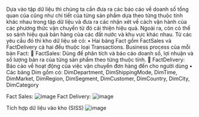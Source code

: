 Dựa vào tập dữ liệu thì chúng ta cần đưa ra các báo cáo về doanh số tổng quan của cũng như chi tiết của từng sản phẩm dựa theo từng thuộc tính khác nhau trong tập dữ liệu và đưa ra các nhận xét về cách vận hành của các phương thức vận chuyển từ đó cải thiện hiệu quả. Ngoài ra, còn có thể so sánh hiệu quả bán hàng của các đất nước và khu vực khác nhau.
Từ các yêu cầu đó thì kho dữ liệu sẽ có:
•	Hai bảng Fact gồm FactSales và FactDelivery cả hai đều thuộc loại Transactions. Business process của mỗi bản Fact:
	FactSales: Dùng để phân tích và báo cáo doanh số, lợi nhuận và số lượng bán ra của từng sản phẩm theo từng thuộc tính.
	FactDelivery: Báo cáo về hoạt động của việc vận chuyển đơn hàng đến cho người dùng
•	Các bảng Dim gồm có: DimDepartment, DimShippingMode, DimTime, DimMarket, DimRegion, DimSegment, DimCustomer, DimCountry, DimCity, DimCategory

Fact Sales: 
![image](https://github.com/lonGDiBo/DataWareHouse_Retail/assets/115699195/a9b4cf17-3145-4ae8-8344-98b4a533057c)
Fact Delivery:
![image](https://github.com/lonGDiBo/DataWareHouse_Retail/assets/115699195/2bb6b5eb-b247-4869-8ac1-82aee77d83c7)

Tích hợp dữ liệu vào kho (SISS)
![image](https://github.com/lonGDiBo/DataWareHouse_Retail/assets/115699195/ae97b4e8-29e2-40ea-8e1c-b69324ae4adb)
